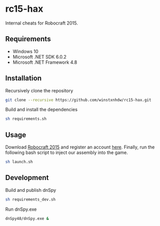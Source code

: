 # rc15-hax

Internal cheats for Robocraft 2015.

## Requirements

- Windows 10
- Microsoft .NET SDK 6.0.2
- Microsoft .NET Framework 4.8

## Installation

Recursively clone the repository

```bash
git clone --recursive https://github.com/winstxnhdw/rc15-hax.git
```

Build and install the dependencies

```bash
sh requirements.sh
```

## Usage

Download [Robocraft 2015](https://drive.google.com/file/d/1T3i7x2OC0GuELEWjSt_fuWAge-xAsZEi/view?usp=sharing) and register an account [here](https://phoenixsoftworks.net/register.html). Finally, run the following bash script to inject our assembly into the game.

```bash
sh launch.sh
```

## Development

Build and publish dnSpy

```bash
sh requirements_dev.sh
```

Run dnSpy.exe

```bash
dnSpy48/dnSpy.exe &
```
